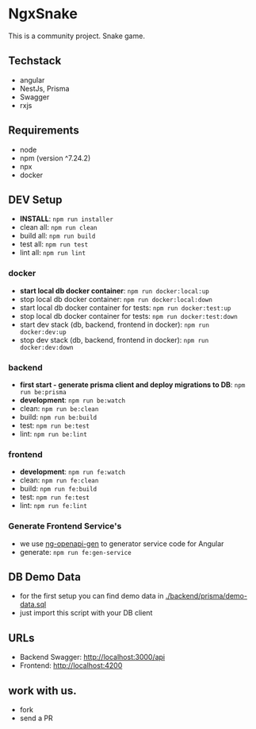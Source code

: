 # NgxSnake
This is a community project.
Snake game.


## Techstack
- angular
- NestJs, Prisma
- Swagger
- rxjs


## Requirements
- node
- npm (version ^7.24.2)
- npx
- docker


## DEV Setup
* **INSTALL**: `npm run installer`
* clean all: `npm run clean`
* build all: `npm run build`
* test all: `npm run test`
* lint all: `npm run lint`

### docker
* **start local db docker container**: `npm run docker:local:up`
* stop local db docker container: `npm run docker:local:down`
* start local db docker container for tests: `npm run docker:test:up`
* stop local db docker container for tests: `npm run docker:test:down`
* start dev stack (db, backend, frontend in docker): `npm run docker:dev:up`
* stop dev stack (db, backend, frontend in docker): `npm run docker:dev:down`

### backend
* **first start - generate prisma client and deploy migrations to DB**: `npm run be:prisma`
* **development**: `npm run be:watch`
* clean: `npm run be:clean`
* build: `npm run be:build`
* test: `npm run be:test`
* lint: `npm run be:lint`

### frontend
* **development**: `npm run fe:watch`
* clean: `npm run fe:clean`
* build: `npm run fe:build`
* test: `npm run fe:test`
* lint: `npm run fe:lint`

### Generate Frontend Service's
* we use [ng-openapi-gen](https://github.com/cyclosproject/ng-openapi-gen#ng-openapi-gen-an-openapi-3-code-generator-for-angular) to generator service code for Angular
* generate: `npm run fe:gen-service`


## DB Demo Data
* for the first setup you can find demo data in [./backend/prisma/demo-data.sql](./backend/prisma/demo-data.sql)
* just import this script with your DB client


## URLs
* Backend Swagger: [http://localhost:3000/api](http://localhost:3000/api)
* Frontend: [http://localhost:4200](http://localhost:4200)


## work with us.
- fork
- send a PR
